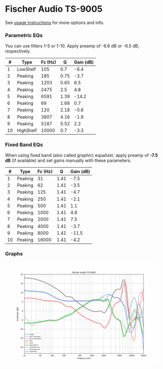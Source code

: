 # Fischer Audio TS-9005
See [usage instructions](https://github.com/jaakkopasanen/AutoEq#usage) for more options and info.

### Parametric EQs
You can use filters 1-5 or 1-10. Apply preamp of -6.6 dB or -6.5 dB, respectively.

|   # | Type      |   Fc (Hz) |    Q |   Gain (dB) |
|-----|-----------|-----------|------|-------------|
|   1 | LowShelf  |       105 | 0.7  |        -6.4 |
|   2 | Peaking   |       185 | 0.75 |        -3.7 |
|   3 | Peaking   |      1203 | 0.65 |         6.5 |
|   4 | Peaking   |      2475 | 2.5  |         4.8 |
|   5 | Peaking   |      6591 | 1.39 |       -14.2 |
|   6 | Peaking   |        69 | 1.68 |         0.7 |
|   7 | Peaking   |       120 | 2.18 |        -0.6 |
|   8 | Peaking   |      3807 | 4.16 |        -1.9 |
|   9 | Peaking   |      5187 | 5.52 |         2.2 |
|  10 | HighShelf |     10000 | 0.7  |        -3.3 |

### Fixed Band EQs
When using fixed band (also called graphic) equalizer, apply preamp of **-7.5 dB** (if available) and set gains manually with these parameters.

|   # | Type    |   Fc (Hz) |    Q |   Gain (dB) |
|-----|---------|-----------|------|-------------|
|   1 | Peaking |        31 | 1.41 |        -7.5 |
|   2 | Peaking |        62 | 1.41 |        -3.5 |
|   3 | Peaking |       125 | 1.41 |        -4.7 |
|   4 | Peaking |       250 | 1.41 |        -2.1 |
|   5 | Peaking |       500 | 1.41 |         1.1 |
|   6 | Peaking |      1000 | 1.41 |         4.9 |
|   7 | Peaking |      2000 | 1.41 |         7.5 |
|   8 | Peaking |      4000 | 1.41 |        -3.7 |
|   9 | Peaking |      8000 | 1.41 |       -11.5 |
|  10 | Peaking |     16000 | 1.41 |        -4.2 |

### Graphs
![](./Fischer%20Audio%20TS-9005.png)
